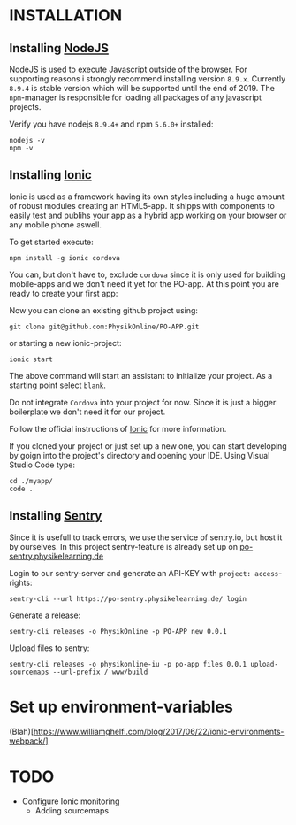 # INSTALLATION

## Installing [NodeJS][1]

NodeJS is used to execute Javascript outside of the browser. For supporting reasons i strongly recommend installing version `8.9.x`. Currently `8.9.4` is stable version which will be supported until the end of 2019. The `npm`-manager is responsible for loading all packages of any javascript projects.

Verify you have nodejs `8.9.4+` and npm `5.6.0+` installed:

```
nodejs -v
npm -v
```

## Installing [Ionic][2]

Ionic is used as a framework having its own styles including a huge amount of robust modules creating an HTML5-app. It shipps with components to easily test and publihs your app as a hybrid app working on your browser or any mobile phone aswell.

To get started execute:

```
npm install -g ionic cordova
```

You can, but don't have to, exclude `cordova` since it is only used for building mobile-apps and we don't need it yet for the PO-app. At this point you are ready to create your first app:

Now you can clone an existing github project using:

```
git clone git@github.com:PhysikOnline/PO-APP.git
```

or starting a new ionic-project:

```
ionic start
```

The above command will start an assistant to initialize your project. As a starting point select `blank`.

Do not integrate `Cordova` into your project for now. Since it is just a bigger boilerplate we don't need it for our project.

Follow the official instructions of [Ionic][2] for more information.

If you cloned your project or just set up a new one, you can start developing by goign into the project's directory and opening your IDE.
Using Visual Studio Code type:

```
cd ./myapp/
code .
```

## Installing [Sentry][3]

Since it is usefull to track errors, we use the service of sentry.io, but host it by ourselves. In this project sentry-feature is already set up on
[po-sentry.physikelearning.de][4]

Login to our sentry-server and generate an API-KEY with `project: access`-rights:

```
sentry-cli --url https://po-sentry.physikelearning.de/ login
```

Generate a release:

```
sentry-cli releases -o PhysikOnline -p PO-APP new 0.0.1
```

Upload files to sentry:

```
sentry-cli releases -o physikonline-iu -p po-app files 0.0.1 upload-sourcemaps --url-prefix / www/build
```

# Set up environment-variables
(Blah)[https://www.williamghelfi.com/blog/2017/06/22/ionic-environments-webpack/]

# TODO

* Configure Ionic monitoring
  * Adding sourcemaps

[1]: https://nodejs.org/en/
[2]: https://ionicframework.com/docs/intro/installation/
[3]: https://docs.sentry.io/clients/javascript/integrations/angular/
[4]: https://po-sentry.physikelearning.de

